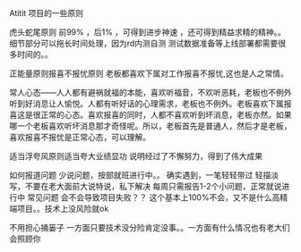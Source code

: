 Atitit 项目的一些原则


虎头蛇尾原则
前99% ，后1%  ，可得到进步神速 ，还可得到精益求精的精神。。细节部分可以拖长时间处理，因为rd内测自测 测试数据准备等上线部署都需要很多时间的。。

正能量原则报喜不报忧原则
 老板都喜欢下属对工作报喜不报忧,这也是人之常情。

常人心态——人人都有避祸就福的本能，喜欢听福音，不欢听恶耗，老板也不例外
听到好消息让人愉悦。人都有听好话的心理需求，老板也不例外。老板喜欢下属报喜这是很正常的心态。喜欢报喜的同时，人都不喜欢听到坏消息，老板亦然。如果哪一个老板喜欢听坏消息那才奇怪呢。所以，老板首先是普通人，然后才是老板，喜欢报喜不报忧是正常心态，可以理解。

适当浮夸风原则适当夸大业绩显功
说明经过了不懈努力，得到了伟大成果

如何报道问题
少说问题，按部就班进行中。。
确实遇到，一笔轻轻带过 轻描淡写，不要在老大面前大说特说，私下解决
每周只需报告1-2个小问题，正常就说进行中
常见问题
会不会导致项目失败？？
这个基本上100%不会，又不是什么高精端项目。。技术上没风险就ok

不用担心捅篓子
一方面只要技术没分险肯定没事。。一方面有什么情况也有老大们会照顾你
